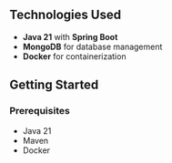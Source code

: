 ## Technologies Used
- **Java 21** with **Spring Boot**
- **MongoDB** for database management
- **Docker** for containerization
## Getting Started
### Prerequisites
- Java 21
- Maven
- Docker